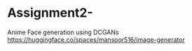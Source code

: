 # Assignment2-
Anime Face generation using DCGANs
https://huggingface.co/spaces/mansoor516/image-generator
